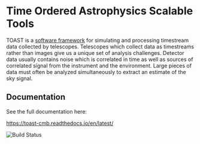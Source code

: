 # Time Ordered Astrophysics Scalable Tools

TOAST is a [software framework](https://en.wikipedia.org/wiki/Software_framework) for
simulating and processing timestream data collected by telescopes. Telescopes which
collect data as timestreams rather than images give us a unique set of analysis
challenges. Detector data usually contains noise which is correlated in time as well as
sources of correlated signal from the instrument and the environment. Large pieces of
data must often be analyzed simultaneously to extract an estimate of the sky signal.

## Documentation

See the full documentation here:

https://toast-cmb.readthedocs.io/en/latest/

![Build Status](https://github.com/hpc4cmb/toast/workflows/Run%20Test%20Suite/badge.svg?branch=master)
